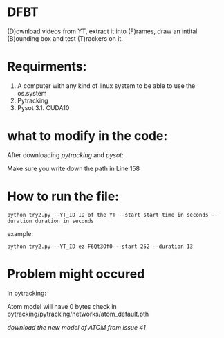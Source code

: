 # DFBT
(D)ownload videos from YT, extract it into (F)rames, draw an intital (B)ounding box and test (T)rackers on it. 

# Requirments:
1. A computer with any kind of linux system to be able to use the os.system
2. Pytracking
3. Pysot
3.1. CUDA10


# what to modify in the code:
After downloading *pytracking* and *pysot*:

Make sure you write down the path in Line 158


# How to run the file:
`python try2.py --YT_ID ID of the YT --start start time in seconds --duration duration in seconds`

example:

`python try2.py --YT_ID ez-F6Qt3Of0 --start 252 --duration 13`

# Problem might occured
In pytracking:

Atom model will have 0 bytes check in pytracking/pytracking/networks/atom_default.pth 

  *download the new model of ATOM from issue 41*
